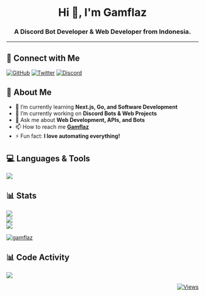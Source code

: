 <h1 align="center">Hi 👋, I'm Gamflaz</h1>
<h3 align="center">A Discord Bot Developer & Web Developer from Indonesia.</h3>

---

## 🔗 Connect with Me
[![GitHub](https://img.shields.io/badge/-GitHub-333?style=for-the-badge&logo=github)](https://github.com/MomoPi-Dark)
[![Twitter](https://img.shields.io/badge/-Twitter-1DA1F2?style=for-the-badge&logo=twitter)](https://twitter.com/ibalkocak_)
[![Discord](https://img.shields.io/badge/-Discord-5865F2?style=for-the-badge&logo=discord)](https://discord.com/users/735195431927021728)

## 🚀 About Me
- 🌱 I’m currently learning **Next.js, Go, and Software Development**
- 🔭 I’m currently working on **Discord Bots & Web Projects**
- 💬 Ask me about **Web Development, APIs, and Bots**
- 📫 How to reach me **[Gamflaz](https://www.instagram.com/ibaalkocak_/)**
- ⚡ Fun fact: **I love automating everything!**

## 💻 Languages & Tools
<p align="start">
  <img src="https://skillicons.dev/icons?i=vscode,docker,androidstudio,idea,js,ts,go,nextjs,cpp,dart,flutter,java&theme=dark">
</p>

## 📊 Stats
![](https://github-readme-stats.vercel.app/api?username=MomoPi-Dark&theme=tokyonight&hide_border=true&include_all_commits=false&count_private=false)<br/>
![](https://github-readme-streak-stats.herokuapp.com/?user=MomoPi-Dark&theme=tokyonight&hide_border=true)<br/>
![](https://github-readme-stats.vercel.app/api/top-langs/?username=MomoPi-Dark&theme=tokyonight&hide_border=true&include_all_commits=false&count_private=false&layout=compact)
<p align="left"> <a href="https://github.com/ryo-ma/github-profile-trophy"><img src="https://github-profile-trophy.vercel.app/?username=momopi-dark&theme=onedark" alt="gamflaz" /></a> </p> 

## 📊 Code Activity
<p>
    <a href="https://wakatime.com"><img src="https://wakatime.com/share/@1613dde9-c8f6-48d2-af00-7e1a7a4183f9/73473456-a66b-4a0f-82e9-bfea5a1756bc.png" /></a>
</p>

<div align="end">
  <a href="https://github.com/MomoPi-Dark"><img src="https://komarev.com/ghpvc/?username=MomoPi-Dark&label=VIEWS&style=for-the-badge&color=orange" alt="Views"></a>
</div>
